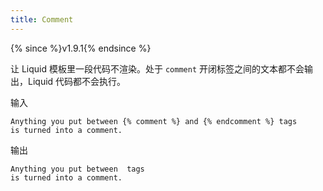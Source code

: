 ```yaml
---
title: Comment
---
```


{% since %}v1.9.1{% endsince %}

让 Liquid 模板里一段代码不渲染。处于 `comment` 开闭标签之间的文本都不会输出，Liquid 代码都不会执行。

输入
```liquid
Anything you put between {% comment %} and {% endcomment %} tags
is turned into a comment.
```

输出
```liquid
Anything you put between  tags
is turned into a comment.
```

